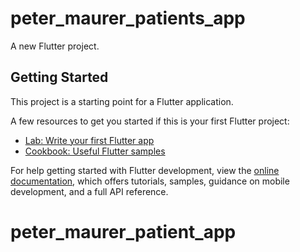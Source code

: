 # peter_maurer_patients_app

A new Flutter project.

## Getting Started

This project is a starting point for a Flutter application.

A few resources to get you started if this is your first Flutter project:

- [Lab: Write your first Flutter app](https://docs.flutter.dev/get-started/codelab)
- [Cookbook: Useful Flutter samples](https://docs.flutter.dev/cookbook)

For help getting started with Flutter development, view the
[online documentation](https://docs.flutter.dev/), which offers tutorials,
samples, guidance on mobile development, and a full API reference.
# peter_maurer_patient_app



<!-- Alias name: androiddebugkey -->
<!-- Creation date: 23 Aug 2023
Entry type: PrivateKeyEntry
Certificate chain length: 1
Certificate[1]:
Owner: C=US, O=Android, CN=Android Debug
Issuer: C=US, O=Android, CN=Android Debug
Serial number: 1
Valid from: Wed Aug 23 14:40:12 IST 2023 until: Fri Aug 15 14:40:12 IST 2053
Certificate fingerprints:
         SHA1: F7:86:90:CE:3E:6A:C4:29:B6:53:1B:B2:3C:49:DE:85:FF:6E:B1:C2
         SHA256: 64:4C:DF:9E:72:1B:D2:3A:1B:81:66:FA:EB:BB:4D:C2:24:2F:66:92:6A:91:46:AA:B8:4B:E9:79:EC:EC:E8:57
Signature algorithm name: SHA256withRSA
Subject Public Key Algorithm: 2048-bit RSA key
Version: 1 -->
